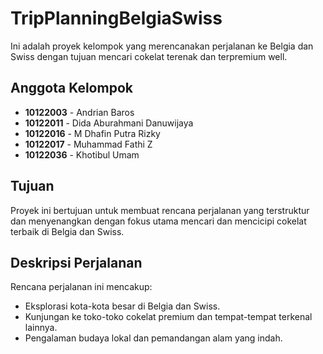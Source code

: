 # TripPlanningBelgiaSwiss

Ini adalah proyek kelompok yang merencanakan perjalanan ke Belgia dan Swiss dengan tujuan mencari cokelat terenak dan terpremium well.

## Anggota Kelompok
- **10122003** - Andrian Baros
- **10122011** - Dida Aburahmani Danuwijaya
- **10122016** - M Dhafin Putra Rizky
- **10122017** - Muhammad Fathi Z
- **10122036** - Khotibul Umam

## Tujuan
Proyek ini bertujuan untuk membuat rencana perjalanan yang terstruktur dan menyenangkan dengan fokus utama mencari dan mencicipi cokelat terbaik di Belgia dan Swiss.

## Deskripsi Perjalanan
Rencana perjalanan ini mencakup:
- Eksplorasi kota-kota besar di Belgia dan Swiss.
- Kunjungan ke toko-toko cokelat premium dan tempat-tempat terkenal lainnya.
- Pengalaman budaya lokal dan pemandangan alam yang indah.
